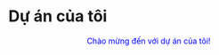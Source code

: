 # Dự án của tôi

<div style="text-align: center;">
  <span style="color: blue;">Chào mừng đến với dự án của tôi!</span>
</div>
